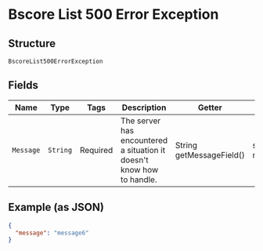 
# Bscore List 500 Error Exception

## Structure

`BscoreList500ErrorException`

## Fields

| Name | Type | Tags | Description | Getter | Setter |
|  --- | --- | --- | --- | --- | --- |
| `Message` | `String` | Required | The server has encountered a situation it doesn't know how to handle. | String getMessageField() | setMessageField(String messageField) |

## Example (as JSON)

```json
{
  "message": "message6"
}
```

